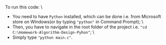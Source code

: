 To run this code: \
* You need to have `Python` installed, which can be done i.e. from Microsoft store on Windows(or by typing `"python"` in Command Prompt); \
* Then, you have to navigate in the root folder of the project i.e. `"cd C:\Homework-Algorithm-Design-Pyhon"`; \
* Simply type `"python main.c"`.
